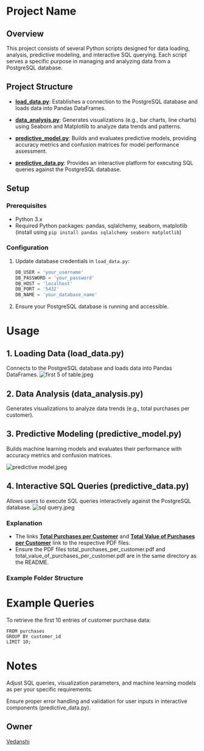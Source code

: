 # Project Name

## Overview

This project consists of several Python scripts designed for data loading, analysis, predictive modeling, and interactive SQL querying. Each script serves a specific purpose in managing and analyzing data from a PostgreSQL database.

## Project Structure

- [**load_data.py**](load_data.py): Establishes a connection to the PostgreSQL database and loads data into Pandas DataFrames.
  
- [**data_analysis.py**](data_analysis.py): Generates visualizations (e.g., bar charts, line charts) using Seaborn and Matplotlib to analyze data trends and patterns.
  
- [**predictive_model.py**](predictive_model.py): Builds and evaluates predictive models, providing accuracy metrics and confusion matrices for model performance assessment.
  
- [**predictive_data.py**](predictive_data.py): Provides an interactive platform for executing SQL queries against the PostgreSQL database.

## Setup

### Prerequisites

- Python 3.x
- Required Python packages: pandas, sqlalchemy, seaborn, matplotlib (install using `pip install pandas sqlalchemy seaborn matplotlib`)

### Configuration

1. Update database credentials in `load_data.py`:
   ```python
   DB_USER = 'your_username'
   DB_PASSWORD = 'your_password'
   DB_HOST = 'localhost'
   DB_PORT = '5432'
   DB_NAME = 'your_database_name'
2. Ensure your PostgreSQL database is running and accessible.

# Usage

## 1. Loading Data (load_data.py)
Connects to the PostgreSQL database and loads data into Pandas DataFrames.
![first 5 of table.jpeg](https://github.com/vedanshi0512/Customer_Purchase/blob/master/first%205%20of%20table.jpeg)

## 2. Data Analysis (data_analysis.py)
Generates visualizations to analyze data trends (e.g., total purchases per customer).

## 3. Predictive Modeling (predictive_model.py)
Builds machine learning models and evaluates their performance with accuracy metrics and confusion matrices.

![predictive model.jpeg](https://github.com/vedanshi0512/Customer_Purchase/blob/master/predictive%20model.jpeg)


## 4. Interactive SQL Queries (predictive_data.py)
Allows users to execute SQL queries interactively against the PostgreSQL database.
![sql query.jpeg](https://github.com/vedanshi0512/Customer_Purchase/blob/master/sql%20query.jpeg)


### Explanation

- The links [**Total Purchases per Customer**](https://github.com/vedanshi0512/Customer_Purchase/blob/master/Total%20purchases%20per%20customer.pdf) and [**Total Value of Purchases per Customer**](https://github.com/vedanshi0512/Customer_Purchase/blob/master/total%20value%20of%20purchases%20per%20customer.pdf) link to the respective PDF files.
- Ensure the PDF files total_purchases_per_customer.pdf and total_value_of_purchases_per_customer.pdf are in the same directory as the README.

### Example Folder Structure


# Example Queries

To retrieve the first 10 entries of customer purchase data:

``` SELECT customer_id, COUNT(*) AS total_purchases, SUM(value_usd) AS total_value
FROM purchases
GROUP BY customer_id
LIMIT 10;
```

# Notes

Adjust SQL queries, visualization parameters, and machine learning models as per your specific requirements.

Ensure proper error handling and validation for user inputs in interactive components (predictive_data.py).

## Owner

[Vedanshi](https://github.com/vedanshi0512)
